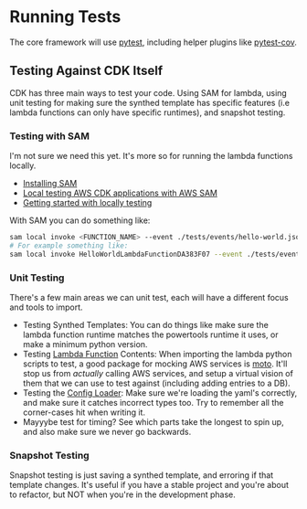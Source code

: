 # Running Tests

The core framework will use [pytest](https://docs.pytest.org/en/stable/), including helper plugins like [pytest-cov](https://coverage.readthedocs.io/en/latest/index.html).

## Testing Against CDK Itself

CDK has three main ways to test your code. Using SAM for lambda, using unit testing for making sure the synthed template has specific features (i.e lambda functions can only have specific runtimes), and snapshot testing.

### Testing with SAM

I'm not sure we need this yet. It's more so for running the lambda functions locally.

- [Installing SAM](https://docs.aws.amazon.com/serverless-application-model/latest/developerguide/install-sam-cli.html#install-sam-cli-instructions)
- [Local testing AWS CDK applications with AWS SAM](https://docs.aws.amazon.com/cdk/v2/guide/testing-locally-with-sam-cli.html)
- [Getting started with locally testing](https://docs.aws.amazon.com/cdk/v2/guide/testing-locally-getting-started.html)

With SAM you can do something like:

```bash
sam local invoke <FUNCTION_NAME> --event ./tests/events/hello-world.json -t ./cdk.out/<StackName>-<DeployPrefix>.template.json
# For example something like:
sam local invoke HelloWorldLambdaFunctionDA383F07 --event ./tests/events/hello-world.json -t ./cdk.out/ContainerManager.template.json
```

### Unit Testing

There's a few main areas we can unit test, each will have a different focus and tools to import.

- Testing Synthed Templates: You can do things like make sure the lambda function runtime matches the powertools runtime it uses, or make a minimum python version.
- Testing [Lambda Function](../ContainerManager/leaf_stack_group/lambda/) Contents: When importing the lambda python scripts to test, a good package for mocking AWS services is [moto](https://docs.getmoto.org/en/latest/). It'll stop us from *actually* calling AWS services, and setup a virtual vision of them that we can use to test against (including adding entries to a DB).
- Testing the [Config Loader](../ContainerManager/utils/config_loader.py): Make sure we're loading the yaml's correctly, and make sure it catches incorrect types too. Try to remember all the corner-cases hit when writing it.
- Mayyybe test for timing? See which parts take the longest to spin up, and also make sure we never go backwards.

### Snapshot Testing

Snapshot testing is just saving a synthed template, and erroring if that template changes. It's useful if you have a stable project and you're about to refactor, but NOT when you're in the development phase.
